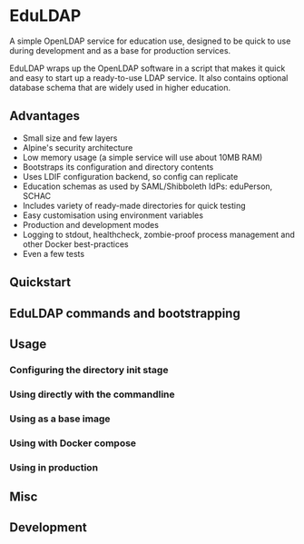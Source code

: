 # EduLDAP

A simple OpenLDAP service for education use, designed to be quick to use during development and as a base for production services. 

EduLDAP wraps up the OpenLDAP software in a script that makes it quick and easy to start up a ready-to-use LDAP service. It also contains optional database schema that are widely used in higher education.

## Advantages

* Small size and few layers
* Alpine's security architecture
* Low memory usage (a simple service will use about 10MB RAM)
* Bootstraps its configuration and directory contents
* Uses LDIF configuration backend, so config can replicate
* Education schemas as used by SAML/Shibboleth IdPs: eduPerson, SCHAC
* Includes variety of ready-made directories for quick testing
* Easy customisation using environment variables
* Production and development modes
* Logging to stdout, healthcheck, zombie-proof process management and other Docker best-practices
* Even a few tests



## Quickstart

## EduLDAP commands and bootstrapping

## Usage

### Configuring the directory init stage

### Using directly with the commandline

### Using as a base image

### Using with Docker compose

### Using in production 

## Misc

## Development


